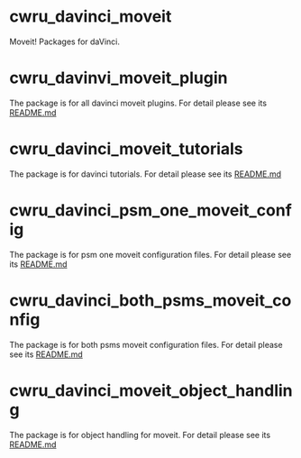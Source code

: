 # cwru_davinci_moveit
Moveit! Packages for daVinci.

# cwru_davinvi_moveit_plugin
The package is for all davinci moveit plugins. For detail please see its [README.md](https://github.com/lusu8892/cwru_davinci_moveit/blob/master/cwru_davinci_moveit_plugins/README.md)

# cwru_davinci_moveit_tutorials
The package is for davinci tutorials. For detail please see its [README.md](https://github.com/lusu8892/cwru_davinci_moveit/blob/master/cwru_davinci_moveit_tutorials/README.md)

# cwru_davinci_psm_one_moveit_config
The package is for psm one moveit configuration files. For detail please see its [README.md](https://github.com/lusu8892/cwru_davinci_moveit/blob/master/cwru_davinci_psm_one_moveit_config/README.md)

# cwru_davinci_both_psms_moveit_config
The package is for both psms moveit configuration files. For detail please see its [README.md](https://github.com/lusu8892/cwru_davinci_moveit/blob/master/cwru_davinci_both_psms_moveit_config/README.md)

# cwru_davinci_moveit_object_handling
The package is for object handling for moveit. For detail please see its [README.md](https://github.com/lusu8892/cwru_davinci_moveit/blob/master/cwru_davinci_moveit_object_handling/README.md)
